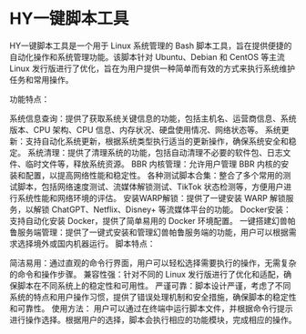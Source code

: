 # HY一键脚本工具
HY一键脚本工具是一个用于 Linux 系统管理的 Bash 脚本工具，旨在提供便捷的自动化操作和系统管理功能。该脚本针对 Ubuntu、Debian 和 CentOS 等主流 Linux 发行版进行了优化，旨在为用户提供一种简单而有效的方式来执行系统维护任务和常用操作。

功能特点：

系统信息查询：提供了获取系统关键信息的功能，包括主机名、运营商信息、系统版本、CPU 架构、CPU 信息、内存状况、硬盘使用情况、网络状态等。
系统更新：支持自动化系统更新，根据系统类型执行适当的更新操作，确保系统安全和稳定。
系统清理：提供了清理系统的功能，包括自动清理不必要的软件包、日志文件、临时文件等，释放系统资源。
BBR 内核管理：允许用户管理 BBR 内核的安装和配置，以提高网络性能和稳定性。
各种测试脚本合集：整合了多个常用的测试脚本，包括网络速度测试、流媒体解锁测试、TikTok 状态检测等，方便用户进行系统性能和网络环境的评估。
安装WARP解锁：提供了一键安装 WARP 解锁服务，以解锁 ChatGPT、Netflix、Disney+ 等流媒体平台的功能。
Docker安装：支持自动化安装 Docker，提供了简单易用的 Docker 环境配置。
一键搭建幻兽帕鲁服务端管理：提供了一键式安装和管理幻兽帕鲁服务端的功能，用户可以根据需求选择境外或国内机器运行。
脚本特点：

简洁易用：通过直观的命令行界面，用户可以轻松选择需要执行的操作，无需复杂的命令和操作步骤。
兼容性强：针对不同的 Linux 发行版进行了优化和适配，确保脚本在不同系统上的稳定性和可用性。
严谨可靠：脚本设计严谨，考虑了不同系统的特点和用户操作习惯，提供了错误处理机制和安全措施，确保脚本的稳定性和可靠性。
使用方法：
用户可以通过在终端中运行脚本文件，并根据命令行提示进行操作选择。根据用户的选择，脚本会执行相应的功能模块，完成相应的操作。
